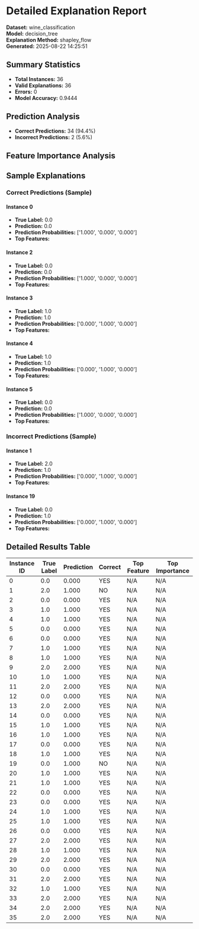 # Detailed Explanation Report

**Dataset:** wine_classification  
**Model:** decision_tree  
**Explanation Method:** shapley_flow  
**Generated:** 2025-08-22 14:25:51  

## Summary Statistics

- **Total Instances:** 36
- **Valid Explanations:** 36
- **Errors:** 0
- **Model Accuracy:** 0.9444

## Prediction Analysis

- **Correct Predictions:** 34 (94.4%)
- **Incorrect Predictions:** 2 (5.6%)

## Feature Importance Analysis

## Sample Explanations

### Correct Predictions (Sample)

#### Instance 0

- **True Label:** 0.0
- **Prediction:** 0.0
- **Prediction Probabilities:** ['1.000', '0.000', '0.000']
- **Top Features:**

#### Instance 2

- **True Label:** 0.0
- **Prediction:** 0.0
- **Prediction Probabilities:** ['1.000', '0.000', '0.000']
- **Top Features:**

#### Instance 3

- **True Label:** 1.0
- **Prediction:** 1.0
- **Prediction Probabilities:** ['0.000', '1.000', '0.000']
- **Top Features:**

#### Instance 4

- **True Label:** 1.0
- **Prediction:** 1.0
- **Prediction Probabilities:** ['0.000', '1.000', '0.000']
- **Top Features:**

#### Instance 5

- **True Label:** 0.0
- **Prediction:** 0.0
- **Prediction Probabilities:** ['1.000', '0.000', '0.000']
- **Top Features:**

### Incorrect Predictions (Sample)

#### Instance 1

- **True Label:** 2.0
- **Prediction:** 1.0
- **Prediction Probabilities:** ['0.000', '1.000', '0.000']
- **Top Features:**

#### Instance 19

- **True Label:** 0.0
- **Prediction:** 1.0
- **Prediction Probabilities:** ['0.000', '1.000', '0.000']
- **Top Features:**

## Detailed Results Table

| Instance ID | True Label | Prediction | Correct | Top Feature | Top Importance |
|-------------|------------|------------|---------|-------------|----------------|
| 0 | 0.0 | 0.000 | YES | N/A | N/A |
| 1 | 2.0 | 1.000 | NO | N/A | N/A |
| 2 | 0.0 | 0.000 | YES | N/A | N/A |
| 3 | 1.0 | 1.000 | YES | N/A | N/A |
| 4 | 1.0 | 1.000 | YES | N/A | N/A |
| 5 | 0.0 | 0.000 | YES | N/A | N/A |
| 6 | 0.0 | 0.000 | YES | N/A | N/A |
| 7 | 1.0 | 1.000 | YES | N/A | N/A |
| 8 | 1.0 | 1.000 | YES | N/A | N/A |
| 9 | 2.0 | 2.000 | YES | N/A | N/A |
| 10 | 1.0 | 1.000 | YES | N/A | N/A |
| 11 | 2.0 | 2.000 | YES | N/A | N/A |
| 12 | 0.0 | 0.000 | YES | N/A | N/A |
| 13 | 2.0 | 2.000 | YES | N/A | N/A |
| 14 | 0.0 | 0.000 | YES | N/A | N/A |
| 15 | 1.0 | 1.000 | YES | N/A | N/A |
| 16 | 1.0 | 1.000 | YES | N/A | N/A |
| 17 | 0.0 | 0.000 | YES | N/A | N/A |
| 18 | 1.0 | 1.000 | YES | N/A | N/A |
| 19 | 0.0 | 1.000 | NO | N/A | N/A |
| 20 | 1.0 | 1.000 | YES | N/A | N/A |
| 21 | 1.0 | 1.000 | YES | N/A | N/A |
| 22 | 0.0 | 0.000 | YES | N/A | N/A |
| 23 | 0.0 | 0.000 | YES | N/A | N/A |
| 24 | 1.0 | 1.000 | YES | N/A | N/A |
| 25 | 1.0 | 1.000 | YES | N/A | N/A |
| 26 | 0.0 | 0.000 | YES | N/A | N/A |
| 27 | 2.0 | 2.000 | YES | N/A | N/A |
| 28 | 1.0 | 1.000 | YES | N/A | N/A |
| 29 | 2.0 | 2.000 | YES | N/A | N/A |
| 30 | 0.0 | 0.000 | YES | N/A | N/A |
| 31 | 2.0 | 2.000 | YES | N/A | N/A |
| 32 | 1.0 | 1.000 | YES | N/A | N/A |
| 33 | 2.0 | 2.000 | YES | N/A | N/A |
| 34 | 2.0 | 2.000 | YES | N/A | N/A |
| 35 | 2.0 | 2.000 | YES | N/A | N/A |
